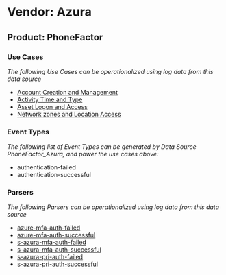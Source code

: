 Vendor: Azura
=============
Product: PhoneFactor
--------------------

### Use Cases

_The following Use Cases can be operationalized using log data from this data source_

* [Account Creation and Management](../UseCases/usecase_account_creation_and_management.md)
* [Activity Time  and Type](../UseCases/usecase_activity_time__and_type.md)
* [Asset Logon and Access](../UseCases/usecase_asset_logon_and_access.md)
* [Network zones and Location Access](../UseCases/usecase_network_zones_and_location_access.md)


### Event Types

_The following list of Event Types can be generated by Data Source PhoneFactor_Azura, and power the use cases above:_

- authentication-failed
- authentication-successful


### Parsers

_The following Parsers can be operationalized using log data from this data source_

* [azure-mfa-auth-failed](../Parsers/parserContent_azure-mfa-auth-failed.md)
* [azure-mfa-auth-successful](../Parsers/parserContent_azure-mfa-auth-successful.md)
* [s-azura-mfa-auth-failed](../Parsers/parserContent_s-azura-mfa-auth-failed.md)
* [s-azura-mfa-auth-successful](../Parsers/parserContent_s-azura-mfa-auth-successful.md)
* [s-azura-pri-auth-failed](../Parsers/parserContent_s-azura-pri-auth-failed.md)
* [s-azura-pri-auth-successful](../Parsers/parserContent_s-azura-pri-auth-successful.md)
